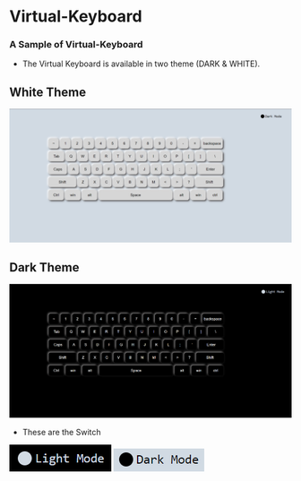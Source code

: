 # Virtual-Keyboard

### A Sample of Virtual-Keyboard
- The Virtual Keyboard is available in two theme (DARK & WHITE).

## White Theme
![White Theme](img/full-screen.PNG)

## Dark Theme
![Black Theme](img/full-screen2.PNG)

- These are the Switch 

![](img/Light_mode_switch.PNG) ![](img/Dark_mode_switch.PNG)
